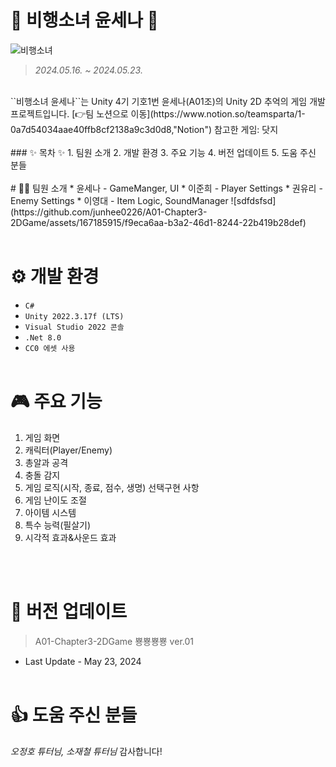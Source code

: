 # 🚀 비행소녀 윤세나 👧
![비행소녀](https://github.com/junhee0226/A01-Chapter3-2DGame/assets/167185915/7da5df9f-5bfe-484e-842b-66fc442736a7)
<br/>
> *2024.05.16.  ~  2024.05.23.*
<br/>
``비행소녀 윤세나``는 Unity 4기 기호1번 윤세나(A01조)의 Unity 2D 추억의 게임 개발 프로젝트입니다. [👉팀 노션으로 이동](https://www.notion.so/teamsparta/1-0a7d54034aae40ffb8cf2138a9c3d0d8,"Notion")
참고한 게임: 닷지
<br/><br/>
### ✨ 목차 ✨
1. 팀원 소개
2. 개발 환경
3. 주요 기능
4. 버전 업데이트
5. 도움 주신 분들
<br/><br/>
# 🐱‍🏍 팀원 소개
* 윤세나 - GameManger, UI
* 이준희 - Player Settings
* 권유리 - Enemy Settings
* 이영대 - Item Logic, SoundManager
![sdfdsfsd](https://github.com/junhee0226/A01-Chapter3-2DGame/assets/167185915/f9eca6aa-b3a2-46d1-8244-22b419b28def)
<br/><br/>
 
# ⚙ 개발 환경
* ``C#``
* ``Unity 2022.3.17f (LTS)``
* ``Visual Studio 2022 콘솔``
* ``.Net 8.0``
* ``CC0 에셋 사용``
<br/><br/>
 
# 🎮 주요 기능
1. 게임 화면
2. 캐릭터(Player/Enemy)
3. 총알과 공격
4. 충돌 감지
5. 게임 로직(시작, 종료, 점수, 생명)
선택구현 사항
6. 게임 난이도 조절
7. 아이템 시스템
8. 특수 능력(필살기)
9. 시각적 효과&사운드 효과
   
<br/><br/>
# 💫 버전 업데이트 
> A01-Chapter3-2DGame 뿅뿅뿅뿅 ver.01
* Last Update - May 23, 2024
<br/><br/>
# 👍 도움 주신 분들
*오정호 튜터님, 소재철 튜터님*
감사합니다!
